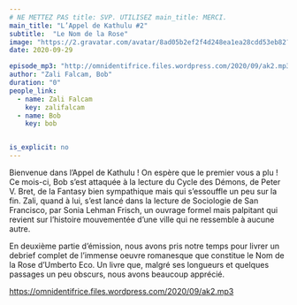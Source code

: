 ```yaml
---
# NE METTEZ PAS title: SVP. UTILISEZ main_title: MERCI.
main_title: "L’Appel de Kathulu #2"
subtitle:  "Le Nom de la Rose"
image: "https://2.gravatar.com/avatar/8ad05b2ef2f4d248ea1ea28cdd53eb82?s=96&d=identicon&r=G"
date: 2020-09-29

episode_mp3: "http://omnidentifrice.files.wordpress.com/2020/09/ak2.mp3"
author: "Zali Falcam, Bob"
duration: "0"
people_link: 
  - name: Zali Falcam
    key: zalifalcam
  - name: Bob
    key: bob


is_explicit: no
---
```


<PodcastHeader/>

<!-- ECRIRE LA DESCRIPTION DE L'EPISODE SOUS CETTE LIGNE -->

<p>Bienvenue dans l’Appel de Kathulu ! On espère que le premier vous a plu ! Ce mois-ci, Bob s’est attaquée à la lecture du Cycle des Démons,&nbsp;de Peter V. Bret, de la Fantasy bien sympathique mais qui s’essouffle un peu sur la fin. Zali, quand à lui, s’est lancé dans la lecture de Sociologie de San Francisco, par Sonia Lehman Frisch, un ouvrage formel mais palpitant qui revient sur l’histoire mouvementée d’une ville qui ne ressemble à aucune autre.</p>



<p>En deuxième partie d’émission, nous avons pris notre temps pour livrer un debrief complet de l’immense oeuvre romanesque que constitue le&nbsp;Nom de la Rose d’Umberto Eco. Un livre que, malgré ses longueurs et quelques passages un peu obscurs, nous avons beaucoup apprécié.</p>



 
<a href="https://omnidentifrice.files.wordpress.com/2020/09/ak2.mp3" rel="nofollow">https://omnidentifrice.files.wordpress.com/2020/09/ak2.mp3</a>
 


